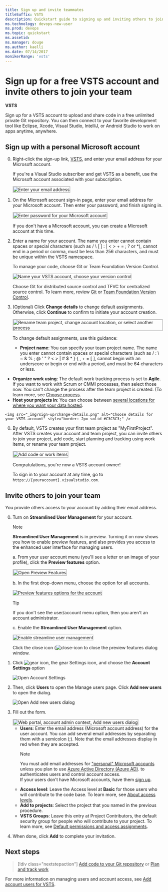 ```yaml
---
title: Sign up and invite teammates
titleSuffix: VSTS   
description: Quickstart guide to signing up and inviting others to join a team project in Visual Studio Team Services 
ms.technology: devops-new-user 
ms.prod: devops
ms.topic: quickstart
ms.assetid: 
ms.manager: douge
ms.author: kaelli
ms.date: 07/14/2017
monikerRange: 'vsts'
---
```



# Sign up for a free VSTS account and invite others to join your team

**VSTS**
 
Sign up for a VSTS 
account to upload and share code in a free unlimited private 
Git repository. You can then connect to your favorite development tool like Eclipse, Xcode, 
Visual Studio, IntelliJ, or Android Studio to work on apps anytime, anywhere. 

<a name="MicrosoftAccount"></a>

## Sign up with a personal Microsoft account

0.	Right-click the sign-up link, [VSTS](https://go.microsoft.com/fwlink/?LinkId=307137&clcid=0x409), and enter 
your email address for your Microsoft account. 

	If you're a Visual Studio subscriber 
	and get VSTS as a benefit, 
	use the Microsoft account associated with your subscription. 

	<img src="../accounts/_img/_shared/sign-in.png" alt="Enter your email address" style="border: 2px solid #C3C3C3;" />

0.	On the Microsoft account sign-in page, 
enter your email address for your Microsoft account. 
Then enter your password, and finish signing in.

	<img src="../accounts/_img/_shared/sign-in-msa2.png" alt="Enter password for your Microsoft account" style="border: 2px solid #C3C3C3;" />

	If you don't have a Microsoft account, 
	you can create a Microsoft account at this time. 

0.	Enter a name for your account. The name you enter cannot contain spaces or special characters (such as / \ [ ] : | < > + = ; ? or &#42;), cannot end in a period or comma, must be less than 256 characters, and must be unique within the VSTS namespace. 

	To manage your code, choose Git or Team Foundation Version Control.

	<img src="../accounts/_img/sign-up-visual-studio-team-services/create-team-services-account.png" alt="Name your VSTS account, choose your version control" style="border: 1px solid #C3C3C3;" />

	Choose Git for distributed source control and TFVC for centralized source control. To learn more, review [Git](../git/overview.md) 
	or [Team Foundation Version Control](../tfvc/overview.md).

0.	(Optional) Click **Change details** to change default assignments. Otherwise, click **Continue** to confirm to initiate your account creation.

	<img src="../accounts/_img/sign-up-visual-studio-team-services/check-account-location-standard.png" alt="Rename team project, change account location, or select another process" style="border: 2px solid #C3C3C3;" />

	To change default assignments, use this guidance:

	- **Project name**: You can specify your team project name. The name you enter cannot contain spaces or special characters (such as / : \ ~ & % ; @ ' " ? < > | # $ &#42; } { , + = [ ], cannot begin with an underscore or begin or end with a period, and must be 64 characters or less.
   - **Organize work using**: The default work tracking process is set to **Agile**. If you want to work with Scrum or CMMI processes, then select those now.  You can't change the process after the team project is created. (To learn more, see [Choose process](../work/work-items/guidance/choose-process.md). 
   - **Host your projects in**: You can choose between [several locations for where you want your data hosted](https://www.microsoft.com/en-us/trustcenter/privacy/vsts-location).
 
	<img src="_img/sign-up/change-details.png" alt="Choose details for your VSTS account" style="border: 2px solid #C3C3C3;" />

0.	By default, VSTS creates your first team project as "MyFirstProject". After VSTS creates your account and team project, 
you can invite others to join your project, add code, start planning and tracking using work items, or rename your team project. 

	<img src="../accounts/_img/_shared/team-project-created.png" alt="Add code or work items" style="border: 2px solid #C3C3C3;" />

	Congratulations, you're now a VSTS account owner! 

	To sign in to your account at any time, go to ```https://{youraccount}.visualstudio.com```.

<a id="invite-others" />

## Invite others to join your team 

You provide others access to your account by adding their email address. 

0. Turn on **Streamlined User Management** for your account. 

	> [!NOTE] 
	> **Streamlined User Management** is in preview. Turning it on now shows you how to enable preview features, and also provides you access to the enhanced user interface for managing users. 

	a. From your user account menu (you'll see a letter or an image of your profile), click the **Preview features** option.   
	<!--- <img src="_img/invite-users-open-preview-features.png" alt="Click on your user account menu, choose Preview Features" style="border: 2px solid #C3C3C3;" /> -->
	<img src="../_shared/_img/preview-features-open.png" alt="Open Preview Features" style="border: 2px solid #C3C3C3;" /> 

	b. In the first drop-down menu, choose the option for all accounts. 

	<img src="../project/navigation/_img/preview-features-admin-s117.png" alt="Preview features options for the account" style="border: 1px solid #CCCCCC;" /> 

	>[!TIP]  
	>If you don't see the user/account menu option, then you aren't an account administrator. 

	c. Enable the **Streamlined User Management** option. 

	<img src="_img/sign-up-invite-users-streamline-user-mngment.png" alt="Enable streamline user management" style="border: 1px solid #CCCCCC;" /> 

	Click the close icon (![close-icon](../_img/icons/close-icon.png) to close the preview features dialog window. 

0. Click ![gear icon](../_img/icons/gear-icon.png), the gear Settings icon, and choose the **Account Settings** option
 
	![Open Account Settings](_img/sign-up/open-account-settings.png)

0. Then, click **Users** to open the Manage users page. Click **Add new users** to open the dialog. 

	![Open Add new users dialog](_img/sign-up/add-new-users.png)

0. Fill out the form. 
 
	<img src="_img/invite-users-add-user-dialog.png" alt="Web portal, account admin context, Add new users dialog" style="border: 2px solid #C3C3C3;" />   

	- **Users**: Enter the email address (Microsoft account address) for the user account. You can add several email addresses by separating them with a semicolon (;). Note that the email addresses display in red when they are accepted.  
		> [!NOTE]   
		> You must add email addresses for 
		> ["personal" Microsoft accounts](https://www.microsoft.com/account) 
		> unless you plan to use [Azure Active Directory (Azure AD)](https://azure.microsoft.com/documentation/articles/active-directory-whatis/). 
		> to authenticates users and control account access.  
		> If your users don't have Microsoft accounts, 
		> have them [sign up](https://signup.live.com/).  
	- **Access level**: Leave the Access level at **Basic** for those users who will contribute to the code base. To learn more, see [About access levels](../security/access-levels.md). 
	- **Add to projects**: Select the project that you named in the previous procedure. 
	- **VSTS Groups**: Leave this entry at Project Contributors, the default security group for people who will contribute to your project. To learn more, see [Default permissions and access assignments](../security/permissions-access.md). 

0. When done, click **Add** to complete your invitation. 

## Next steps  
 
> [!div class="nextstepaction"]
> [Add code to your Git repository](code-with-git.md) 
> or 
> [Plan and track work](plan-track-work.md) 

For more information on managing users and account access, see [Add account users for VSTS](../accounts/add-account-users-from-user-hub.md).
 
